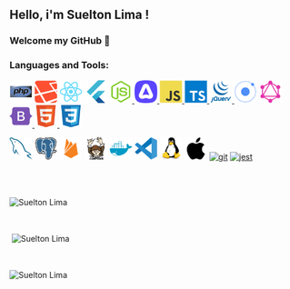 ## Hello, i'm Suelton Lima ! 
### Welcome my GitHub  👋

<h3 align="left">Languages and Tools:</h3>

<a title="PHP" href="https://www.php.net" target="_blank"> <img src="https://raw.githubusercontent.com/devicons/devicon/2ae2a900d2f041da66e950e4d48052658d850630/icons/php/php-original.svg" alt="php" width="40" height="40"/></a>
<a title="Laravel" href="https://laravel.com" target="_blank"> <img src="https://raw.githubusercontent.com/devicons/devicon/2ae2a900d2f041da66e950e4d48052658d850630/icons/laravel/laravel-plain.svg" alt="laravel" width="40" height="40"/></a>
<a title="React native" href="https://reactnative.dev" target="_blank"> <img src="https://raw.githubusercontent.com/devicons/devicon/2ae2a900d2f041da66e950e4d48052658d850630/icons/react/react-original.svg" alt="reactnative" width="40" height="40"/></a>
<a title="Flutter" href="https://flutter.dev" target="_blank"> <img src="https://raw.githubusercontent.com/devicons/devicon/2ae2a900d2f041da66e950e4d48052658d850630/icons/flutter/flutter-original.svg" alt="git" width="40" height="40"/></a>
<a title="NodeJs" href="https://nodejs.org" target="_blank"> <img src="https://raw.githubusercontent.com/devicons/devicon/2ae2a900d2f041da66e950e4d48052658d850630/icons/nodejs/nodejs-original.svg" alt="nodejs" width="40" height="40"/> </a>
<a title="AdonisJs" href="https://adonisjs.com" target="_blank"> <img src="https://raw.githubusercontent.com/devicons/devicon/2ae2a900d2f041da66e950e4d48052658d850630/icons/adonisjs/adonisjs-original.svg" alt="adonisjs" width="40" height="40"/> </a>
<a title="JavaScript" href="https://developer.mozilla.org/en-US/docs/Web/JavaScript" target="_blank"> <img src="https://raw.githubusercontent.com/devicons/devicon/master/icons/javascript/javascript-original.svg" alt="javascript" width="40" height="40"/> </a>
<a title="TypeScript" href="https://www.typescriptlang.org/" target="_blank"> <img src="https://raw.githubusercontent.com/devicons/devicon/master/icons/typescript/typescript-original.svg" alt="typescript" width="40" height="40"/> </a>
<a title="JQuery" href="https://jquery.com" target="_blank"> <img src="https://raw.githubusercontent.com/devicons/devicon/2ae2a900d2f041da66e950e4d48052658d850630/icons/jquery/jquery-plain-wordmark.svg" alt="javascript" width="40" height="40"/> </a>
<a title="Ionic" href="https://ionicframework.com" target="_blank"> <img src="https://raw.githubusercontent.com/devicons/devicon/2ae2a900d2f041da66e950e4d48052658d850630/icons/ionic/ionic-original.svg" alt="ionic" width="40" height="40"/></a>
<a title="Graphql" href="https://graphql.org" target="_blank"> <img src="https://raw.githubusercontent.com/devicons/devicon/2ae2a900d2f041da66e950e4d48052658d850630/icons/graphql/graphql-plain.svg" alt="graphql" width="40" height="40"/></a>
<a title="Bootstrap" href="https://getbootstrap.com" target="_blank"> <img src="https://raw.githubusercontent.com/devicons/devicon/2ae2a900d2f041da66e950e4d48052658d850630/icons/bootstrap/bootstrap-plain.svg" alt="bootstrap" width="40" height="40"/>
<a title="HTML" href="https://www.w3.org/html/" target="_blank"> <img src="https://raw.githubusercontent.com/devicons/devicon/2ae2a900d2f041da66e950e4d48052658d850630/icons/html5/html5-original.svg" alt="html5" width="40" height="40"/>
<a title="CSS" href="https://www.w3.org/Style/CSS/Overview.en.html" target="_blank"> <img src="https://raw.githubusercontent.com/devicons/devicon/2ae2a900d2f041da66e950e4d48052658d850630/icons/css3/css3-original.svg" alt="html5" width="40" height="40"/>
 
  

 <a title="MySql" href="https://firebase.google.com" target="_blank"> <img src="https://raw.githubusercontent.com/devicons/devicon/2ae2a900d2f041da66e950e4d48052658d850630/icons/mysql/mysql-original.svg" alt="mysql" width="40" height="40"/></a>
   <a title="Postgresql" href="https://www.postgresql.org" target="_blank"> <img src="https://raw.githubusercontent.com/devicons/devicon/2ae2a900d2f041da66e950e4d48052658d850630/icons/postgresql/postgresql-original.svg" alt="postgresql" width="40" height="40"/></a>
 <a title="Firebase" href="https://firebase.google.com" target="_blank"> <img src="https://raw.githubusercontent.com/devicons/devicon/2ae2a900d2f041da66e950e4d48052658d850630/icons/firebase/firebase-plain.svg" alt="firebase" width="40" height="40"/></a>
  <a title="Composer" href="https://getcomposer.org" target="_blank"> <img src="https://raw.githubusercontent.com/devicons/devicon/2ae2a900d2f041da66e950e4d48052658d850630/icons/composer/composer-original.svg" alt="docker" width="40" height="40"/></a>
  <a title="Docker" href="https://www.docker.com" target="_blank"> <img src="https://raw.githubusercontent.com/devicons/devicon/2ae2a900d2f041da66e950e4d48052658d850630/icons/docker/docker-plain.svg" alt="docker" width="40" height="40"/></a>
<a title="Visual Studio Code" href="https://code.visualstudio.com" target="_blank"> <img src="https://raw.githubusercontent.com/devicons/devicon/2ae2a900d2f041da66e950e4d48052658d850630/icons/vscode/vscode-original.svg" alt="vscode" width="40" height="40"/></a>
 <a title="Linux" href="https://www.linux.org" target="_blank"> <img src="https://raw.githubusercontent.com/devicons/devicon/2ae2a900d2f041da66e950e4d48052658d850630/icons/linux/linux-original.svg" alt="linux" width="40" height="40"/></a>
 <a title="OSX" href="https://code.visualstudio.com" target="_blank"> <img src="https://raw.githubusercontent.com/devicons/devicon/2ae2a900d2f041da66e950e4d48052658d850630/icons/apple/apple-original.svg" alt="OSX" width="40" height="40"/></a>
<a title="Git" href="https://git-scm.com/" target="_blank"> <img src="https://www.vectorlogo.zone/logos/git-scm/git-scm-icon.svg" alt="git" width="40" height="40"/></a>
<a title="Jest" href="https://jestjs.io" target="_blank"> <img src="https://www.vectorlogo.zone/logos/jestjsio/jestjsio-icon.svg" alt="jest" width="40" height="40"/> </a> 
  
<br />
<br />

<p><img align="center" src="https://github-readme-stats.vercel.app/api/top-langs?username=STO11&show_icons=true&locale=en&layout=compact&langs_count=10&bg_color=151515&title_color=FB8C00&text_color=fff&icon_color=fff" alt="Suelton Lima" /></p>

<br />

<p>&nbsp;<img align="center" src="https://github-readme-stats.vercel.app/api?username=STO11&show_icons=true&locale=en&bg_color=151515&title_color=FB8C00&text_color=fff&icon_color=fff" alt="Suelton Lima" /></p>


<br />

<p><img align="center" src="https://github-readme-streak-stats.herokuapp.com/?user=STO11&theme=dark" alt="Suelton Lima" /></p>

<!--
**STO11/STO11** is a ✨ _special_ ✨ repository because its `README.md` (this file) appears on your GitHub profile.

Here are some ideas to get you started:

- 🔭 I’m currently working on ...
- 🌱 I’m currently learning ...
- 👯 I’m looking to collaborate on ...
- 🤔 I’m looking for help with ...
- 💬 Ask me about ...
- 📫 How to reach me: ...
- 😄 Pronouns: ...
- ⚡ Fun fact: ...
-->
